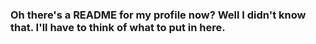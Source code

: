 ### Oh there's a README for my profile now? Well I didn't know that. I'll have to think of what to put in here.
